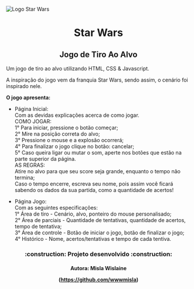 ![Logo Star Wars](https://user-images.githubusercontent.com/86123289/177057506-2c6df93f-b192-4eeb-83dd-feadbea5209a.jpg)

<h1 align="center"> Star Wars </h1>

<h2 align="center"> Jogo de Tiro Ao Alvo </h2>

<p align="justify"> 
Um jogo de tiro ao alvo utilizando HTML, CSS & Javascript.
  
A inspiração do jogo vem da franquia Star Wars, sendo assim, o cenário foi inspirado nele.

<b>O jogo apresenta:</b>

- Página Inicial:
<br>Com as devidas explicações acerca de como jogar.
<br>COMO JOGAR:
<br>1° Para iniciar, pressione o botão começar;
<br>2° Mire na posição correta do alvo;
<br>3° Pressione o mouse e a explosão ocorrerá;
<br>4° Para finalizar o jogo clique no botão: cancelar;
<br>5° Caso queira ligar ou mutar o som, aperte nos botões que estão na parte superior da página.
<br>AS REGRAS:
<br>Atire no alvo para que seu score seja grande, enquanto o tempo não termina;
<br>Caso o tempo encerre, escreva seu nome, pois assim você ficará sabendo os dados da sua partida, como a quantidade de acertos!

- Página Jogo:
<br>Com as seguintes especificações:<br>
1° Área de tiro - Cenário, alvo, ponteiro do mouse personalisado;<br>
2° Área de parciais - Quantidade de tentativas, quantidade de acertos, tempo de tentativa;<br>
3° Área de controle - Botão de iniciar o jogo, botão de finalizar o jogo;<br>
4° Histórico - Nome, acertos/tentativas e tempo de cada tentiva.
</p>

<h3 align="center"> 
    :construction:  Projeto desenvolvido  :construction:
</h3>

<h4 align="center"> 

Autora: Misla Wislaine 

(https://github.com/wwwmisla)

</h4>
